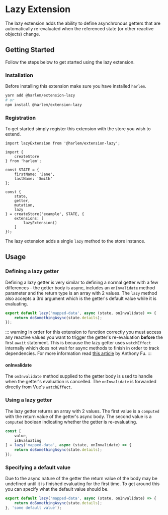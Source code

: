 # Lazy Extension

The lazy extension adds the ability to define asynchronous getters that are automatically re-evaluated when the referenced state (or other reactive objects) change.

## Getting Started

Follow the steps below to get started using the lazy extension.

### Installation

Before installing this extension make sure you have installed `harlem`.

```bash
yarn add @harlem/extension-lazy
# or
npm install @harlem/extension-lazy
```

### Registration

To get started simply register this extension with the store you wish to extend.

```typescript{16,19}
import lazyExtension from '@harlem/extension-lazy';

import {
    createStore
} from 'harlem';

const STATE = {
    firstName: 'Jane',
    lastName: 'Smith'
};

const {
    state,
    getter,
    mutation,
    lazy
} = createStore('example', STATE, {
    extensions: [
        lazyExtension()
    ]
});
```

The lazy extension adds a single `lazy` method to the store instance.


## Usage

### Defining a lazy getter
Defining a lazy getter is very similar to defining a normal getter with a few differences - the getter body is async, includes an `onInvalidate` method parameter and the return type is an array with 2 values. The `lazy` method also accepts a 3rd argument which is the getter's default value while it is evaluating.

```typescript
export default lazy('mapped-data', async (state, onInvalidate) => {
    return doSomethingAsync(state.details);
});
```

::: warning
In order for this extension to function correctly you must access any reactive values you want to trigger the getter's re-evaluation **before** the first `await` statement. This is because the lazy getter uses `watchEffect` internally which does not wait for async methods to finish in order to track dependencies. For more information read [this article](https://antfu.me/posts/async-with-composition-api) by Anthony Fu.
:::

#### onInvalidate
The `onInvalidate` method supplied to the getter body is used to handle when the getter's evaluation is cancelled. The `onInvalidate` is forwarded directly from Vue's `watchEffect`.


### Using a lazy getter
The lazy getter returns an array with 2 values. The first value is a `computed` with the return value of the getter's async body. The second value is a `computed` boolean indicating whether the getter is re-evaluating.

```typescript
const [
    value,
    isEvaluating
] = lazy('mapped-data', async (state, onInvalidate) => {
    return doSomethingAsync(state.details);
});
```

### Specifying a default value
Due to the async nature of the getter the return value of the body may be undefined until it is finished evaluating for the first time. To get around this you can specify what the default value should be.

```typescript
export default lazy('mapped-data', async (state, onInvalidate) => {
    return doSomethingAsync(state.details);
}, 'some default value');
```
